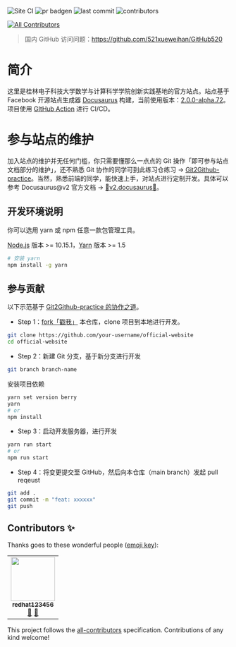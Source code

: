 ![Site CI](https://github.com/seven-innovation-base/official-website/workflows/Site%20CI/badge.svg) ![pr badgen](https://badgen.net/github/open-prs/seven-innovation-base/official-website/) ![last commit](https://badgen.net/github/last-commit/seven-innovation-base/official-website/main) ![contributors](https://badgen.net/github/contributors/seven-innovation-base/official-website)
<!-- ALL-CONTRIBUTORS-BADGE:START - Do not remove or modify this section -->
[![All Contributors](https://img.shields.io/badge/all_contributors-1-orange.svg?style=flat-square)](#contributors-)
<!-- ALL-CONTRIBUTORS-BADGE:END -->

> 国内 GitHub 访问问题：https://github.com/521xueweihan/GitHub520

# 简介

这里是桂林电子科技大学数学与计算科学学院创新实践基地的官方站点。站点基于 Facebook 开源站点生成器 [Docusaurus](https://github.com/facebook/docusaurus) 构建，当前使用版本：[2.0.0-alpha.72](https://v2.docusaurus.io/)。项目使用 [GItHub Action](https://github.com/seven-innovation-base/official-website/actions) 进行 CI/CD。

# 参与站点的维护

加入站点的维护并无任何门槛，你只需要懂那么一点点的 Git 操作「即可参与站点文档部分的维护」，还不熟悉 Git 协作的同学可到此练习仓练习 -> [Git2Github-practice](https://github.com/seven-innovation-base/Git2Github-practice)。当然，熟悉前端的同学，能快速上手，对站点进行定制开发。具体可以参考 Docusaurus@v2 官方文档 -> [🔗v2.docusaurus🌹](https://v2.docusaurus.io/docs/)。

## 开发环境说明

你可以选用 yarn 或 npm 任意一款包管理工具。

[Node.js](http://nodejs.cn/) 版本 >= 10.15.1，[Yarn](https://www.yarnpkg.cn/getting-started/usage) 版本 >= 1.5

```bash
# 安装 yarn
npm install -g yarn
```

## 参与贡献

以下示范基于 [Git2Github-practice 的协作之道](https://github.com/seven-innovation-base/Git2Github-practice#%E5%8D%8F%E4%BD%9C%E4%B9%8B%E9%81%93pr)。

- Step 1：[fork「戳我」](https://github.com/seven-innovation-base/official-website/fork) 本仓库，clone 项目到本地进行开发。

```bash
git clone https://github.com/your-username/official-website
cd official-website
```

- Step 2：新建 Git 分支，基于新分支进行开发

```bash
git branch branch-name
```

安装项目依赖

```bash
yarn set version berry
yarn
# or
npm install
```

- Step 3：启动开发服务器，进行开发

```bash
yarn run start
# or
npm run start
```

- Step 4：将变更提交至 GitHub，然后向本仓库（main branch）发起 pull reqeust

```bash
git add .
git commit -m "feat: xxxxxx"
git push
```

## Contributors ✨

Thanks goes to these wonderful people ([emoji key](https://allcontributors.org/docs/en/emoji-key)):

<!-- ALL-CONTRIBUTORS-LIST:START - Do not remove or modify this section -->
<!-- prettier-ignore-start -->
<!-- markdownlint-disable -->
<table>
  <tr>
    <td align="center"><a href="https://redhat123456.github.io/"><img src="https://avatars.githubusercontent.com/u/57751257?v=4?s=100" width="100px;" alt=""/><br /><sub><b>redhat123456</b></sub></a><br /><a href="https://github.com/seven-innovation-base/official-website/commits?author=redhat123456" title="Documentation">📖</a> <a href="#maintenance-redhat123456" title="Maintenance">🚧</a></td>
  </tr>
</table>

<!-- markdownlint-restore -->
<!-- prettier-ignore-end -->

<!-- ALL-CONTRIBUTORS-LIST:END -->

This project follows the [all-contributors](https://github.com/all-contributors/all-contributors) specification. Contributions of any kind welcome!